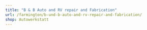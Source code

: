 ```yaml
---
title: "B & B Auto and RV repair and Fabrication"
url: /farmington/b-und-b-auto-and-rv-repair-and-fabrication/
shop: Autowerkstatt
---
```

